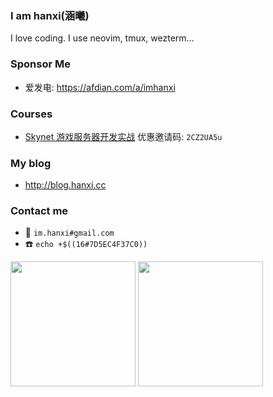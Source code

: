 ### I am hanxi(涵曦)

I love coding. I use neovim, tmux, wezterm...

### Sponsor Me

- 爱发电: <https://afdian.com/a/imhanxi>

### Courses

- [Skynet 游戏服务器开发实战](https://www.lanqiao.cn/courses/2770)  优惠邀请码: `2CZ2UA5u`

### My blog

- http://blog.hanxi.cc

### Contact me

- :email: `im.hanxi#gmail.com`
- :phone: `echo +$((16#7D5EC4F37C0))`

<img height=200 align="center" src="https://github-readme-stats.vercel.app/api/top-langs?username=hanxi&layout=compact&langs_count=8&card_width=320" />

<img height=200 align="center" src="https://github-readme-stats.vercel.app/api?username=hanxi" />
